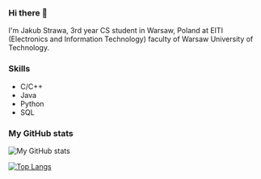 ### Hi there 👋

I'm Jakub Strawa, 3rd year CS student in Warsaw, Poland at EITI (Electronics and Information Technology) faculty of Warsaw University of Technology.

### Skills
- C/C++
- Java
- Python
- SQL

### My GitHub stats
![My GitHub stats](https://github-readme-stats.vercel.app/api?username=JakubStrawa&show_icons=true)


[![Top Langs](https://github-readme-stats.vercel.app/api/top-langs/?username=JakubStrawa&layout=compact&hide=html,tex,javascript,css)](https://github.com/anuraghazra/github-readme-stats)
